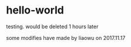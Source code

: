 # hello-world
testing. would be deleted 1 hours later

some modifies have made by liaowu on 2017.11.17
